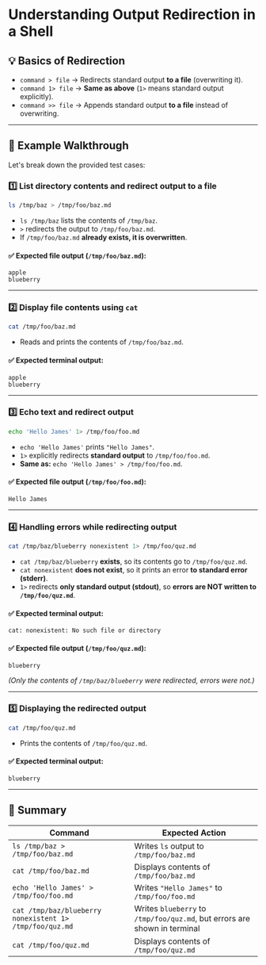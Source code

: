 # Understanding Output Redirection in a Shell

## 💡 Basics of Redirection
- `command > file` → Redirects standard output **to a file** (overwriting it).
- `command 1> file` → **Same as above** (`1>` means standard output explicitly).
- `command >> file` → Appends standard output **to a file** instead of overwriting.

---

## 🔹 Example Walkthrough
Let's break down the provided test cases:

### **1️⃣ List directory contents and redirect output to a file**
```bash
ls /tmp/baz > /tmp/foo/baz.md
```
- `ls /tmp/baz` lists the contents of `/tmp/baz`.
- `>` redirects the output to `/tmp/foo/baz.md`.
- If `/tmp/foo/baz.md` **already exists, it is overwritten**.

#### ✅ Expected file output (`/tmp/foo/baz.md`):
```
apple
blueberry
```

---

### **2️⃣ Display file contents using `cat`**
```bash
cat /tmp/foo/baz.md
```
- Reads and prints the contents of `/tmp/foo/baz.md`.

#### ✅ Expected terminal output:
```
apple
blueberry
```

---

### **3️⃣ Echo text and redirect output**
```bash
echo 'Hello James' 1> /tmp/foo/foo.md
```
- `echo 'Hello James'` prints `"Hello James"`.
- `1>` explicitly redirects **standard output** to `/tmp/foo/foo.md`.
- **Same as:** `echo 'Hello James' > /tmp/foo/foo.md`.

#### ✅ Expected file output (`/tmp/foo/foo.md`):
```
Hello James
```

---

### **4️⃣ Handling errors while redirecting output**
```bash
cat /tmp/baz/blueberry nonexistent 1> /tmp/foo/quz.md
```
- `cat /tmp/baz/blueberry` **exists**, so its contents go to `/tmp/foo/quz.md`.
- `cat nonexistent` **does not exist**, so it prints an error **to standard error (stderr)**.
- `1>` redirects **only standard output (stdout)**, so **errors are NOT written to `/tmp/foo/quz.md`**.

#### ✅ Expected terminal output:
```
cat: nonexistent: No such file or directory
```

#### ✅ Expected file output (`/tmp/foo/quz.md`):
```
blueberry
```
_(Only the contents of `/tmp/baz/blueberry` were redirected, errors were not.)_

---

### **5️⃣ Displaying the redirected output**
```bash
cat /tmp/foo/quz.md
```
- Prints the contents of `/tmp/foo/quz.md`.

#### ✅ Expected terminal output:
```
blueberry
```

---

## 🚀 Summary
| Command | Expected Action |
|---------|----------------|
| `ls /tmp/baz > /tmp/foo/baz.md` | Writes `ls` output to `/tmp/foo/baz.md` |
| `cat /tmp/foo/baz.md` | Displays contents of `/tmp/foo/baz.md` |
| `echo 'Hello James' > /tmp/foo/foo.md` | Writes `"Hello James"` to `/tmp/foo/foo.md` |
| `cat /tmp/baz/blueberry nonexistent 1> /tmp/foo/quz.md` | Writes `blueberry` to `/tmp/foo/quz.md`, but errors are shown in terminal |
| `cat /tmp/foo/quz.md` | Displays contents of `/tmp/foo/quz.md` |

